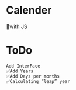 # Calender
 📅with JS
 
 # ToDo
```
Add InterFace
✅Add Years
✅Add Days per months
✅Calculating “leap” year
 ```